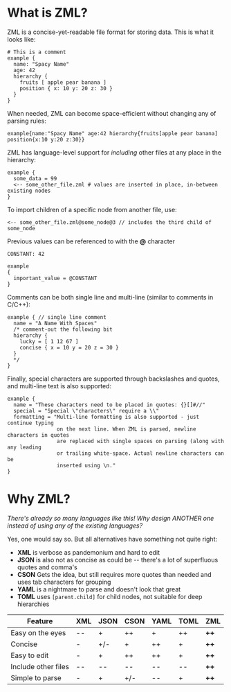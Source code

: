 # What is ZML?
ZML is a concise-yet-readable file format for storing data. This is what it looks like:

```
# This is a comment
example {
  name: "Spacy Name"
  age: 42
  hierarchy {
    fruits [ apple pear banana ]
    position { x: 10 y: 20 z: 30 }
  }
}
```

When needed, ZML can become space-efficient without changing any of parsing rules:
```
example{name:"Spacy Name" age:42 hierarchy{fruits[apple pear banana] position{x:10 y:20 z:30}}
```

ZML has language-level support for *including* other files at any place in the hierarchy:
```
example {
  some_data = 99
  <-- some_other_file.zml # values are inserted in place, in-between existing nodes
}
```

To import children of a specific node from another file, use:
```
<-- some_other_file.zml@some_node@3 // includes the third child of some_node
```

Previous values can be referenced to with the **@** character
```
CONSTANT: 42

example
{
  important_value = @CONSTANT
}
```

Comments can be both single line and multi-line (similar to comments in C/C++):
```
example { // single line comment
  name = "A Name With Spaces"
  /* comment-out the following bit
  hierarchy {
    lucky = [ 1 12 67 ]
    concise { x = 10 y = 20 z = 30 }
  }
  */
}
```

Finally, special characters are supported through backslashes and quotes, and multi-line text is also supported:
```
example {
  name = "These characters need to be placed in quotes: {}[]#//"
  special = "Special \"characters\" require a \\"
  formatting = "Multi-line formatting is also supported - just continue typing
                on the next line. When ZML is parsed, newline characters in quotes
                are replaced with single spaces on parsing (along with any leading
                or trailing white-space. Actual newline characters can be
                inserted using \n."
}
```

# Why ZML?
*There's already so many languages like this! Why design ANOTHER one instead of using any of the existing languages?*

Yes, one would say so. But all alternatives have something not quite right:
* **XML** is verbose as pandemonium and hard to edit
* **JSON** is also not as concise as could be -- there's a lot of superfluous quotes and comma's
* **CSON** Gets the idea, but still requires more quotes than needed and uses tab characters for grouping
* **YAML** is a nightmare to parse and doesn't look that great
* **TOML** uses `[parent.child]` for child nodes, not suitable for deep hierarchies

| Feature             | XML | JSON | CSON | YAML | TOML | **ZML**|
| --------            | --- | ---- | ---- | ---- | ---- | ---- |
| Easy on the eyes    | --  | +    | ++   | +    | ++   | **++** |
| Concise             | -   | +/-  | +    | ++   | +    | **++** |
| Easy to edit        | -   | +    | ++   | ++   | +    | **++** |
| Include other files | --  | --   | --   | --   | --   | **++** |
| Simple to parse     | -   | +    | +/-  | --   | +    | **++** |

